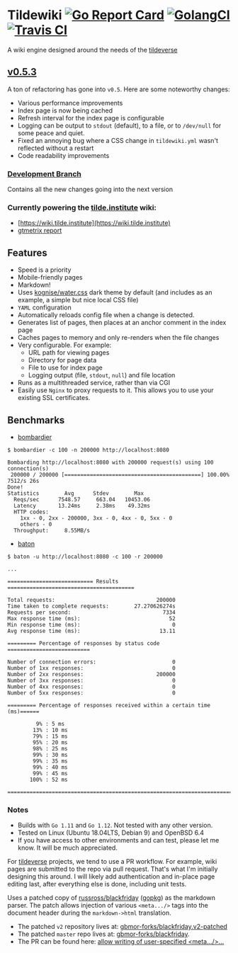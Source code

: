 # Tildewiki [![Go Report Card](https://goreportcard.com/badge/github.com/gbmor/tildewiki)](https://goreportcard.com/report/github.com/gbmor/tildewiki) [![GolangCI](https://img.shields.io/badge/golangci-check-blue.svg)](https://golangci.com/r/github.com/gbmor/tildewiki) [![Travis CI](https://api.travis-ci.org/gbmor/tildewiki.svg?branch=master)](https://travis-ci.org/gbmor/tildewiki)
A wiki engine designed around the needs of the [tildeverse](https://tildeverse.org)

## [v0.5.3](https://github.com/gbmor/tildewiki/releases/tag/v0.5.3)
A ton of refactoring has gone into `v0.5`. Here are some noteworthy changes:
* Various performance improvements
* Index page is now being cached
* Refresh interval for the index page is configurable
* Logging can be output to `stdout` (default), to a file, or to `/dev/null` for some peace and quiet.
* Fixed an annoying bug where a CSS change in `tildewiki.yml` wasn't reflected without a restart
* Code readability improvements

### [Development Branch](https://github.com/gbmor/tildewiki/tree/dev)
Contains all the new changes going into the next version

### Currently powering the [tilde.institute](https://tilde.institute) wiki: 
* [https://wiki.tilde.institute](https://wiki.tilde.institute) 
* [gtmetrix report](https://gtmetrix.com/reports/wiki.tilde.institute/F1tzxEch)

## Features
* Speed is a priority
* Mobile-friendly pages
* Markdown!
* Uses [kognise/water.css](https://github.com/kognise/water.css) dark theme by
default (and includes as an example, a simple but nice local CSS file)
* `YAML` configuration
* Automatically reloads config file when a change is detected.
* Generates list of pages, then places at an anchor comment in the index page
* Caches pages to memory and only re-renders when the file changes
* Very configurable. For example:
  * URL path for viewing pages
  * Directory for page data
  * File to use for index page
  * Logging output (file, `stdout`, `null`) and file location
* Runs as a multithreaded service, rather than via CGI
* Easily use `Nginx` to proxy requests to it. This allows you to use your
existing SSL certificates.

## Benchmarks

* [bombardier](https://github.com/codesenberg/bombardier)

```
$ bombardier -c 100 -n 200000 http://localhost:8080

Bombarding http://localhost:8080 with 200000 request(s) using 100 connection(s)
 200000 / 200000 [===========================================] 100.00% 7512/s 26s
Done!
Statistics        Avg      Stdev        Max
  Reqs/sec      7548.57     663.04   10453.06
  Latency       13.24ms     2.38ms    49.32ms
  HTTP codes:
    1xx - 0, 2xx - 200000, 3xx - 0, 4xx - 0, 5xx - 0
    others - 0
  Throughput:     8.55MB/s

```

* [baton](https://github.com/americanexpress/baton)
```
$ baton -u http://localhost:8080 -c 100 -r 200000

...

=========================== Results ========================================

Total requests:                                200000
Time taken to complete requests:        27.270626274s
Requests per second:                             7334
Max response time (ms):                            52
Min response time (ms):                             0
Avg response time (ms):                         13.11

========= Percentage of responses by status code ==========================

Number of connection errors:                        0
Number of 1xx responses:                            0
Number of 2xx responses:                       200000
Number of 3xx responses:                            0
Number of 4xx responses:                            0
Number of 5xx responses:                            0

========= Percentage of responses received within a certain time (ms)======

         9% : 5 ms
        13% : 10 ms
        79% : 15 ms
        95% : 20 ms
        98% : 25 ms
        99% : 30 ms
        99% : 35 ms
        99% : 40 ms
        99% : 45 ms
       100% : 52 ms

===========================================================================

```

### Notes
* Builds with `Go 1.11` and `Go 1.12`. Not tested with any other version.
* Tested on Linux (Ubuntu 18.04LTS, Debian 9) and OpenBSD 6.4
* If you have access to other environments and can test, please let me know.
It will be much appreciated.

For [tildeverse](https://tildeverse.org) projects, we tend to use a PR
workflow. For example, wiki pages are submitted to the repo via pull
request. That's what I'm initially designing this around. I will likely
add authentication and in-place page editing last, after everything else
is done, including unit tests.

Uses a patched copy of [russross/blackfriday](https://github.com/russross/blackfriday)
([gopkg](https://gopkg.in/russross/blackfriday.v2)) as the markdown
parser. The patch allows injection of various `<meta.../>` tags into
the document header during the `markdown->html` translation.

* The patched `v2` repository lives at:
[gbmor-forks/blackfriday.v2-patched](https://github.com/gbmor-forks/blackfriday.v2-patched)
* The patched `master` repo lives at:
[gbmor-forks/blackfriday](https://github.com/gbmor-forks/blackfriday).
* The PR can be found here: [allow writing of user-specified
&lt;meta.../&gt;...](https://github.com/russross/blackfriday/pull/541)

